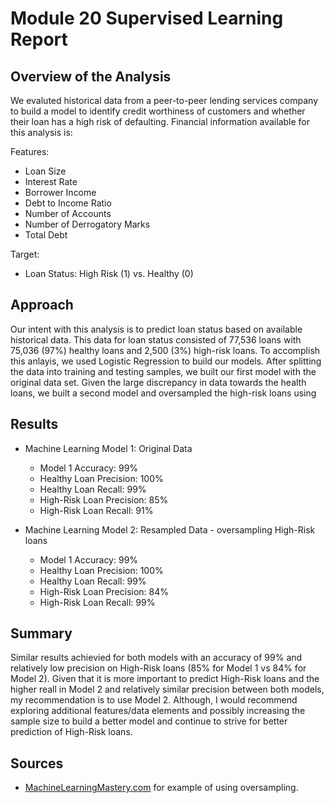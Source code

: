 # Module 20 Supervised Learning Report

## Overview of the Analysis

We evaluted historical data from a peer-to-peer lending services company to build a model to identify credit worthiness of customers and whether their loan has a high risk of defaulting.  Financial information available for this analysis is:

Features:
* Loan Size
* Interest Rate
* Borrower Income
* Debt to Income Ratio
* Number of Accounts
* Number of Derrogatory Marks
* Total Debt

Target:
* Loan Status: High Risk (1) vs. Healthy (0)

## Approach

Our intent with this analysis is to predict loan status based on available historical data.  This data for loan status consisted of 77,536 loans with 75,036 (97%) healthy loans and 2,500 (3%) high-risk loans.  To accomplish this anlayis, we used Logistic Regression to build our models.  After splitting the data into training and testing samples, we built our first model with the original data set.  Given the large discrepancy in data towards the health loans, we built a second model and oversampled the high-risk loans using 

## Results

* Machine Learning Model 1: Original Data
  * Model 1 Accuracy: 99%
  * Healthy Loan Precision: 100%
  * Healthy Loan Recall: 99%
  * High-Risk Loan Precision: 85%
  * High-Risk Loan Recall: 91%

* Machine Learning Model 2: Resampled Data - oversampling High-Risk loans
  * Model 1 Accuracy: 99%
  * Healthy Loan Precision: 100%
  * Healthy Loan Recall: 99%
  * High-Risk Loan Precision: 84%
  * High-Risk Loan Recall: 99%

## Summary

Similar results achievied for both models with an accuracy of 99% and relatively low precision on High-Risk loans (85% for Model 1 vs 84% for Model 2).  Given that it is more important to predict High-Risk loans and the higher reall in Model 2 and relatively similar precision between both models, my recommendation is to use Model 2.  Although, I would recommend exploring additional features/data elements and possibly increasing the sample size to build a better model and continue to strive for better prediction of High-Risk loans.

## Sources
* [MachineLearningMastery.com](https://machinelearningmastery.com/random-oversampling-and-undersampling-for-imbalanced-classification/) for example of using oversampling.
